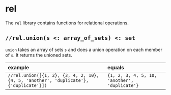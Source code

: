 # rel

The `rel` library contains functions for relational operations.

## `//rel.union(s <: array_of_sets) <: set`

`union` takes an array of sets `s` and does a union operation on each member of `s`. It
returns the unioned sets.

| example | equals |
|:-|:-|
| `//rel.union([{1, 2}, {3, 4, 2, 10}, {4, 5, 'another', 'duplicate'}, {'duplicate'}])` | `{1, 2, 3, 4, 5, 10, 'another', 'duplicate'}` |
